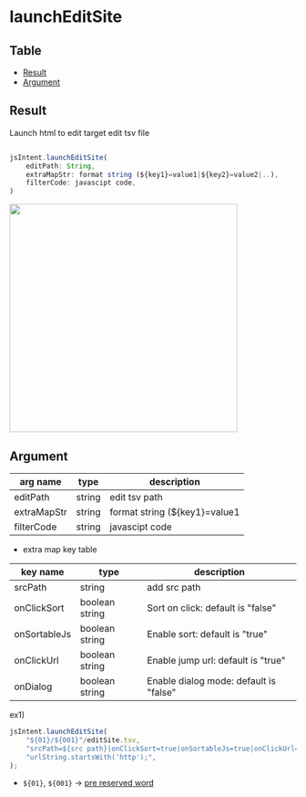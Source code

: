 # launchEditSite

Table
-----------------

* [Result](#overview)
* [Argument](#argument)


## Result

Launch html to edit target edit tsv file 


```js.js

jsIntent.launchEditSite(
	editPath: String,
	extraMapStr: format string (${key1}=value1|${key2}=value2|..),
	filterCode: javascipt code,
)
```

<img src="https://user-images.githubusercontent.com/55217593/222952726-f5ce0753-f299-44cd-a9b0-a021c56d3b4c.png" width="400">  


## Argument

| arg name | type | description |
| -------- | -------- | -------- |
| editPath | string | edit tsv path |
| extraMapStr | string | format string (${key1}=value1|${key2}=value2|..) |
| filterCode | string | javascipt code |

- extra map key table

| key name | type | description |
| -------- | ------- | -------- |
| srcPath  | string | add src path |
| onClickSort | boolean string | Sort on click: default is "false" |
| onSortableJs | boolean string | Enable sort: default is "true" |
| onClickUrl | boolean string | Enable jump url: default is "true" |
| onDialog | boolean string | Enable dialog mode: default is "false" |


ex1)

```js.js
jsIntent.launchEditSite(
	"${01}/${001}"/editSite.tsv,
	"srcPath=${src path}|onClickSort=true|onSortableJs=true|onClickUrl=true|onDialog=false",
	"urlString.startsWith('http');",
);

```

- `${01}`, `${001}` -> [pre reserved word](https://github.com/puutaro/CommandClick/blob/master/md/developer/js_pre_reserved_word.md)
